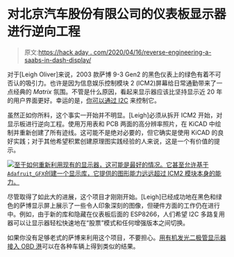 # 对北京汽车股份有限公司的仪表板显示器进行逆向工程

> 原文:[https://hack aday . com/2020/04/16/reverse-engineering-a-saabs-in-dash-display/](https://hackaday.com/2020/04/16/reverse-engineering-a-saabs-in-dash-display/)

对于[Leigh Oliver]来说，2003 款萨博 9-3 Gen2 的黑色仪表上的绿色有着不可否认的吸引力。也许是因为信息娱乐控制模块 2 (ICM2)屏幕给日常通勤带来了一点经典的 *Matrix* 氛围。不管是什么原因，看起来显示器应该比坚持显示近 20 年的用户界面更好。幸运的是，[你可以通过 I2C](https://hackaday.io/project/170893-saab-9-3-icm2-display-hacking) 来控制它。

虽然正如你所料，这个事实一开始并不明显。[Leigh]必须从拆开 ICM2 开始，对显示板进行逆向工程。使用万用表和 PCB 两面的高分辨率照片，在 KiCAD 中绘制并重新创建了所有迹线。这可能不是绝对必要的，但它确实是使用 KiCAD 的良好实践；对于其他希望积累创建原理图实践经验的人来说，这是一个有价值的提示。

[![](../Images/686ec14d955dd36cd37b3fb49f6e4c26.png)至于如何重新利用现有的显示器，这可能是最好的情况。它甚至允许基于`Adafruit_GFX`创建一个显示库，它提供的图形能力远远超过 ICM2 模块本身的能力。](https://hackaday.com/wp-content/uploads/2020/04/saabdisplay_detail.jpg)

尽管取得了如此大的进展，这个项目才刚刚开始。[Leigh]已经成功地在黑色和绿色的萨博显示屏上展示了一些令人印象深刻的图像，但硬件方面的工作仍在进行中。例如，由于新的库和隐藏在仪表板后面的 ESP8266，人们希望 I2C 多路复用器可以让显示器轻松快速地在“股票”模式和任何增强版本之间切换。

如果你没有足够老式的萨博来利用这个项目，不要担心。[用有机发光二极管显示器接入 OBD 港](https://hackaday.com/2020/04/13/a-tidy-little-obd-display-for-your-car/)可以在各种车辆上得到类似的结果。